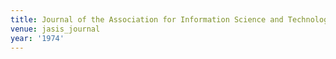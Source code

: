 ```yaml
---
title: Journal of the Association for Information Science and Technology (1974)
venue: jasis_journal
year: '1974'
---
```

